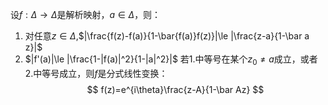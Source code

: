 设$f:\Delta \rightarrow \Delta$是解析映射，$a\in\Delta$，则：
1. 对任意$z\in\Delta$,$|\frac{f(z)-f(a)}{1-\bar{f(a)}f(z)}|\le |\frac{z-a}{1-\bar a z}|$
2. $|f'(a)|\le |\frac{1-|f(a)|^2}{1-|a|^2}|$
若1.中等号在某个$z_0\not=a$成立，或者2.中等号成立，则$f$是分式线性变换：
$$
f(z)=e^{i\theta}\frac{z-A}{1-\bar Az}
$$
